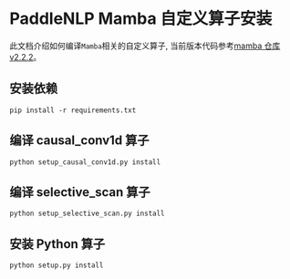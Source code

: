 # PaddleNLP Mamba 自定义算子安装

此文档介绍如何编译`Mamba`相关的自定义算子, 当前版本代码参考[mamba 仓库 v2.2.2](https://github.com/state-spaces/mamba/tree/v2.2.2)。

## 安装依赖

```shell
pip install -r requirements.txt
```

## 编译 causal_conv1d 算子

```shell
python setup_causal_conv1d.py install
```

## 编译 selective_scan 算子

```shell
python setup_selective_scan.py install
```

## 安装 Python 算子

```shell
python setup.py install
```

